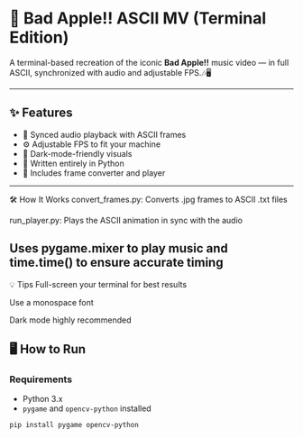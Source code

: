 # 🍎 Bad Apple!! ASCII MV (Terminal Edition)

A terminal-based recreation of the iconic **Bad Apple!!** music video — in full ASCII, synchronized with audio and adjustable FPS.🎶🖥️

---

## ✨ Features

- 🎵 Synced audio playback with ASCII frames
- ⚙️ Adjustable FPS to fit your machine
- 🎨 Dark-mode-friendly visuals
- 🐍 Written entirely in Python
- 💾 Includes frame converter and player

---
🛠 How It Works
convert_frames.py: Converts .jpg frames to ASCII .txt files

run_player.py: Plays the ASCII animation in sync with the audio

Uses pygame.mixer to play music and time.time() to ensure accurate timing
---

💡 Tips
Full-screen your terminal for best results

Use a monospace font

Dark mode highly recommended 

## 🖥️ How to Run

### Requirements
- Python 3.x
- `pygame` and `opencv-python` installed

```bash
pip install pygame opencv-python

